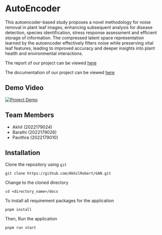 # AutoEncoder

This autoencoder-based study proposes a novel methodology for noise removal in plant leaf images, enhancing subsequent analysis for disease detection, species identification, stress response assessment and efficient storage of information. The compressed latent space representation learned by the autoencoder effectively filters noise while preserving vital leaf features, leading to improved accuracy and deeper insights into plant health and environmental interactions.

The report of our project can be viewed [here](./files/report.pdf)

The documentation of our project can be viewed [here](https://gan-hw9r.onrender.com/)

## Demo Video

[![Project Demo](https://i3.ytimg.com/vi/zdIJUlIpWUo/hqdefault.jpg)](https://youtu.be/zdIJUlIpWUo)

## Team Members

- Akhil (2022179024)
- Barathi (2022179026)
- Pavithra (2022179010)

## Installation

Clone the repository using `git`

```
git clone https://github.com/AkhilRobert/GAN.git
```

Change to the cloned directory

```
cd <directory_name>/docs
```

To install all requirement packages for the application

```
pnpm install
```

Then, Run the application

```
pnpm run start
```
